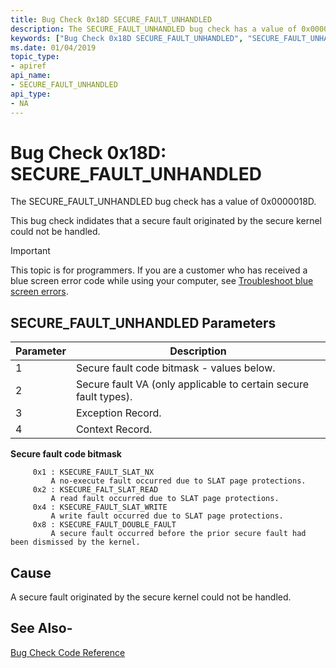 ```yaml
---
title: Bug Check 0x18D SECURE_FAULT_UNHANDLED
description: The SECURE_FAULT_UNHANDLED bug check has a value of 0x0000018D. It indicates that a secure fault originated by the secure kernel could not be handled.
keywords: ["Bug Check 0x18D SECURE_FAULT_UNHANDLED", "SECURE_FAULT_UNHANDLED"]
ms.date: 01/04/2019
topic_type:
- apiref
api_name:
- SECURE_FAULT_UNHANDLED
api_type:
- NA
---
```


# Bug Check 0x18D: SECURE\_FAULT\_UNHANDLED

The SECURE\_FAULT\_UNHANDLED bug check has a value of 0x0000018D.

This bug check indidates that a secure fault originated by the secure kernel could not be handled.

> [!IMPORTANT]
> This topic is for programmers. If you are a customer who has received a blue screen error code while using your computer, see [Troubleshoot blue screen errors](https://www.windows.com/stopcode).


 ## SECURE\_FAULT\_UNHANDLED Parameters

| Parameter | Description |
|-----------|-------------|
| 1 | Secure fault code bitmask - values below. |
| 2 | Secure fault VA (only applicable to certain secure fault types). |
| 3 | Exception Record. |
| 4 | Context Record. |


**Secure fault code bitmask**

```text
     0x1 : KSECURE_FAULT_SLAT_NX
         A no-execute fault occurred due to SLAT page protections.
     0x2 : KSECURE_FALT_SLAT_READ
         A read fault occurred due to SLAT page protections.
     0x4 : KSECURE_FAULT_SLAT_WRITE
         A write fault occurred due to SLAT page protections.
     0x8 : KSECURE_FAULT_DOUBLE_FAULT
         A secure fault occurred before the prior secure fault had been dismissed by the kernel.
```

## Cause

A secure fault originated by the secure kernel could not be handled.


## See Also-

[Bug Check Code Reference](bug-check-code-reference2.md)
